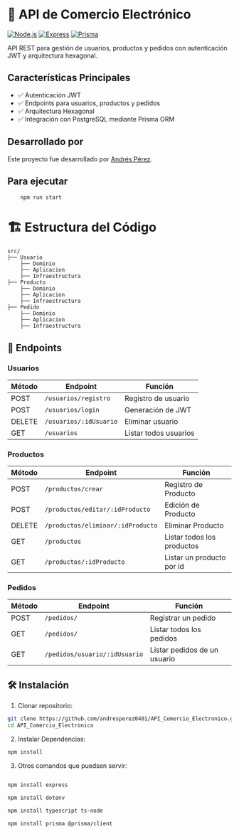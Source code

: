 # 🚀 API de Comercio Electrónico

[![Node.js](https://img.shields.io/badge/Node.js-18%2B-green)](https://nodejs.org/)
[![Express](https://img.shields.io/badge/Express-4-blue)](https://expressjs.com/)
[![Prisma](https://img.shields.io/badge/Prisma-5-orange)](https://www.prisma.io/)

API REST para gestión de usuarios, productos y pedidos con autenticación JWT y arquitectura hexagonal.

##  Características Principales
- ✅ Autenticación JWT
- ✅ Endpoints para usuarios, productos y pedidos
- ✅ Arquitectura Hexagonal
- ✅ Integración con PostgreSQL mediante Prisma ORM

## Desarrollado por

Este proyecto fue desarrollado por [Andrés Pérez](https://github.com/andresperez0401).


## Para ejecutar 
```bash
    npm run start
```

# 🏗️ Estructura del Código
```
src/
├── Usuario
    ├── Dominio
    ├── Aplicacion
    ├── Infraestructura
├── Producto
    ├── Dominio
    ├── Aplicacion
    ├── Infraestructura
├── Pedido
    ├── Dominio
    ├── Aplicacion
    ├── Infraestructura
```

## 📡 Endpoints 

### Usuarios
| Método | Endpoint 	            | Función                |
|--------|--------------------------|------------------------|
| POST   | `/usuarios/registro`     | Registro de usuario    |
| POST   | `/usuarios/login`        | Generación de JWT      |
| DELETE | `/usuarios/:idUsuario`   | Eliminar usuario       | 
| GET    | `/usuarios`              | Listar todos usuarios  | 

### Productos
| Método | Endpoint 	                    | Función                     |
|--------|----------------------------------|-----------------------------|
| POST   | `/productos/crear`               | Registro de Producto        |
| POST   | `/productos/editar/:idProducto`  | Edición de Producto         |
| DELETE | `/productos/eliminar/:idProducto`| Eliminar Producto           | 
| GET    | `/productos`                     | Listar todos los productos  | 
| GET    | `/productos/:idProducto`         | Listar un producto por id   | 


### Pedidos
| Método | Endpoint 	                | Función                       |
|--------|------------------------------|-------------------------------|
| POST   | `/pedidos/`                  | Registrar un pedido           |
| GET    | `/pedidos/`                  | Listar todos los pedidos      |
| GET    | `/pedidos/usuario/:idUsuario`| Listar pedidos de un usuario  |


## 🛠️ Instalación

1. Clonar repositorio:
```bash
git clone https://github.com/andresperez0401/API_Comercio_Electronico.git
cd API_Comercio_Electronico
```

2. Instalar Dependencias:
```bash
npm install
```

3. Otros comandos que puedsen servir:
```bash

npm install express

npm install dotenv

npm install typescript ts-node

npm install prisma @prisma/client
```